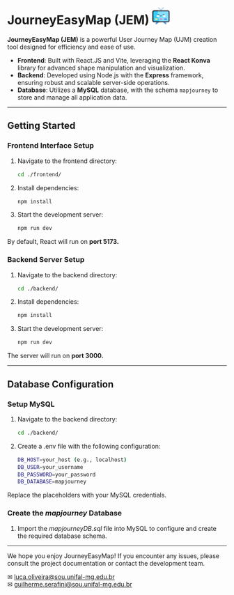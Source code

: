# **JourneyEasyMap (JEM)** <img src="https://raw.githubusercontent.com/GuilhermeHenq/Journey-map/refs/heads/main/frontend/src/assets/mascote.png" width="40px"></img>

**JourneyEasyMap (JEM)** is a powerful User Journey Map (UJM) creation tool designed for efficiency and ease of use.

- **Frontend**: Built with React.JS and Vite, leveraging the **React Konva** library for advanced shape manipulation and visualization.  
- **Backend**: Developed using Node.js with the **Express** framework, ensuring robust and scalable server-side operations.  
- **Database**: Utilizes a **MySQL** database, with the schema `mapjourney` to store and manage all application data.

---

## **Getting Started**

### **Frontend Interface Setup**
1. Navigate to the frontend directory:  
   ```bash
   cd ./frontend/
2. Install dependencies:  
   ```bash
   npm install
3. Start the development server:  
   ```bash
   npm run dev
By default, React will run on <b>port 5173.</b>

### **Backend Server Setup**
1. Navigate to the backend directory:  
   ```bash
   cd ./backend/
2. Install dependencies:  
   ```bash
   npm install
3. Start the development server:  
   ```bash
   npm run dev
The server will run on <b>port 3000.</b>

---

## Database Configuration
### **Setup MySQL**
1. Navigate to the backend directory:  
   ```bash
   cd ./backend/
2. Create a .env file with the following configuration:  
   ```bash
   DB_HOST=your_host (e.g., localhost)
   DB_USER=your_username
   DB_PASSWORD=your_password
   DB_DATABASE=mapjourney
Replace the placeholders with your MySQL credentials.

### **Create the <i>mapjourney</i> Database**
1. Import the <i>mapjourneyDB.sql</i> file into MySQL to configure and create the required database schema.

---

We hope you enjoy JourneyEasyMap! If you encounter any issues, please consult the project documentation or contact the development team.

✉ luca.oliveira@sou.unifal-mg.edu.br<br>
✉ guilherme.serafini@sou.unifal-mg.edu.br
